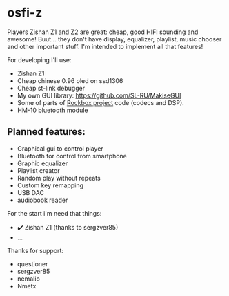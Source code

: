 # osfi-z

Players Zishan Z1 and Z2 are great: cheap, good HIFI sounding and awesome! Buut... they don't have display, equalizer, playlist, music chooser and other important stuff. I'm intended to implement all that features!

For developing I'll use:
- Zishan Z1 
- Cheap chinese 0.96 oled on ssd1306
- Cheap st-link debugger
- My own GUI library: https://github.com/SL-RU/MakiseGUI
- Some of parts of [Rockbox project](https://www.rockbox.org/) code (codecs and DSP).
- HM-10 bluetooth module

## Planned features:
- Graphical gui to control player
- Bluetooth for control from smartphone
- Graphic equalizer
- Playlist creator
- Random play without repeats
- Custom key remapping
- USB DAC
- audiobook reader

For the start i'm need that things:
- ✔️ Zishan Z1 (thanks to sergzver85)
- ...

Thanks for support:
- questioner
- sergzver85
- nemalio
- Nmetx
